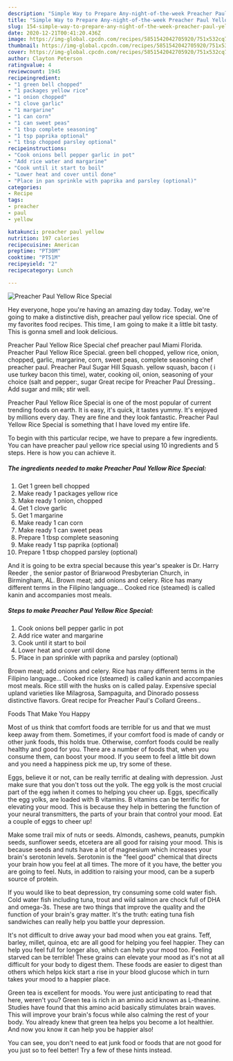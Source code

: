 ```yaml
---
description: "Simple Way to Prepare Any-night-of-the-week Preacher Paul Yellow Rice Special"
title: "Simple Way to Prepare Any-night-of-the-week Preacher Paul Yellow Rice Special"
slug: 154-simple-way-to-prepare-any-night-of-the-week-preacher-paul-yellow-rice-special
date: 2020-12-21T00:41:20.436Z
image: https://img-global.cpcdn.com/recipes/5851542042705920/751x532cq70/preacher-paul-yellow-rice-special-recipe-main-photo.jpg
thumbnail: https://img-global.cpcdn.com/recipes/5851542042705920/751x532cq70/preacher-paul-yellow-rice-special-recipe-main-photo.jpg
cover: https://img-global.cpcdn.com/recipes/5851542042705920/751x532cq70/preacher-paul-yellow-rice-special-recipe-main-photo.jpg
author: Clayton Peterson
ratingvalue: 4
reviewcount: 1945
recipeingredient:
- "1 green bell chopped"
- "1 packages yellow rice"
- "1 onion chopped"
- "1 clove garlic"
- "1 margarine"
- "1 can corn"
- "1 can sweet peas"
- "1 tbsp complete seasoning"
- "1 tsp paprika optional"
- "1 tbsp chopped parsley optional"
recipeinstructions:
- "Cook onions bell pepper garlic in pot"
- "Add rice water and margarine"
- "Cook until it start to boil"
- "Lower heat and cover until done"
- "Place in pan sprinkle with paprika and parsley (optional)"
categories:
- Recipe
tags:
- preacher
- paul
- yellow

katakunci: preacher paul yellow 
nutrition: 197 calories
recipecuisine: American
preptime: "PT30M"
cooktime: "PT51M"
recipeyield: "2"
recipecategory: Lunch

---
```



![Preacher Paul Yellow Rice Special](https://img-global.cpcdn.com/recipes/5851542042705920/751x532cq70/preacher-paul-yellow-rice-special-recipe-main-photo.jpg)

Hey everyone, hope you're having an amazing day today. Today, we're going to make a distinctive dish, preacher paul yellow rice special. One of my favorites food recipes. This time, I am going to make it a little bit tasty. This is gonna smell and look delicious.

Preacher Paul Yellow Rice Special chef preacher paul Miami Florida. Preacher Paul Yellow Rice Special. green bell chopped, yellow rice, onion, chopped, garlic, margarine, corn, sweet peas, complete seasoning chef preacher paul. Preacher Paul Sugar Hill Squash. yellow squash, bacon ( i use turkey bacon this time), water, cooking oil, onion, seasoning of your choice (salt and pepper:, sugar Great recipe for Preacher Paul Dressing.. Add sugar and milk; stir well.

Preacher Paul Yellow Rice Special is one of the most popular of current trending foods on earth. It is easy, it's quick, it tastes yummy. It's enjoyed by millions every day. They are fine and they look fantastic. Preacher Paul Yellow Rice Special is something that I have loved my entire life.


To begin with this particular recipe, we have to prepare a few ingredients. You can have preacher paul yellow rice special using 10 ingredients and 5 steps. Here is how you can achieve it.

<!--inarticleads1-->

##### The ingredients needed to make Preacher Paul Yellow Rice Special:

1. Get 1 green bell chopped
1. Make ready 1 packages yellow rice
1. Make ready 1 onion, chopped
1. Get 1 clove garlic
1. Get 1 margarine
1. Make ready 1 can corn
1. Make ready 1 can sweet peas
1. Prepare 1 tbsp complete seasoning
1. Make ready 1 tsp paprika (optional)
1. Prepare 1 tbsp chopped parsley (optional)


And it is going to be extra special because this year&#39;s speaker is Dr. Harry Reeder , the senior pastor of Briarwood Presbyterian Church, in Birmingham, AL. Brown meat; add onions and celery. Rice has many different terms in the Filipino language… Cooked rice (steamed) is called kanin and accompanies most meals. 

<!--inarticleads2-->

##### Steps to make Preacher Paul Yellow Rice Special:

1. Cook onions bell pepper garlic in pot
1. Add rice water and margarine
1. Cook until it start to boil
1. Lower heat and cover until done
1. Place in pan sprinkle with paprika and parsley (optional)


Brown meat; add onions and celery. Rice has many different terms in the Filipino language… Cooked rice (steamed) is called kanin and accompanies most meals. Rice still with the husks on is called palay. Expensive special upland varieties like Milagrosa, Sampaguita, and Dinorado possess distinctive flavors. Great recipe for Preacher Paul&#39;s Collard Greens.. 

Foods That Make You Happy


Most of us think that comfort foods are terrible for us and that we must keep away from them. Sometimes, if your comfort food is made of candy or other junk foods, this holds true. Otherwise, comfort foods could be really healthy and good for you. There are a number of foods that, when you consume them, can boost your mood. If you seem to feel a little bit down and you need a happiness pick me up, try some of these.

Eggs, believe it or not, can be really terrific at dealing with depression. Just make sure that you don't toss out the yolk. The egg yolk is the most crucial part of the egg iwhen it comes to helping you cheer up. Eggs, specifically the egg yolks, are loaded with B vitamins. B vitamins can be terrific for elevating your mood. This is because they help in bettering the function of your neural transmitters, the parts of your brain that control your mood. Eat a couple of eggs to cheer up!

Make some trail mix of nuts or seeds. Almonds, cashews, peanuts, pumpkin seeds, sunflower seeds, etcetera are all good for raising your mood. This is because seeds and nuts have a lot of magnesium which increases your brain's serotonin levels. Serotonin is the "feel good" chemical that directs your brain how you feel at all times. The more of it you have, the better you are going to feel. Nuts, in addition to raising your mood, can be a superb source of protein.

If you would like to beat depression, try consuming some cold water fish. Cold water fish including tuna, trout and wild salmon are chock full of DHA and omega-3s. These are two things that improve the quality and the function of your brain's gray matter. It's the truth: eating tuna fish sandwiches can really help you battle your depression. 

It's not difficult to drive away your bad mood when you eat grains. Teff, barley, millet, quinoa, etc are all good for helping you feel happier. They can help you feel full for longer also, which can help your mood too. Feeling starved can be terrible! These grains can elevate your mood as it's not at all difficult for your body to digest them. These foods are easier to digest than others which helps kick start a rise in your blood glucose which in turn takes your mood to a happier place.

Green tea is excellent for moods. You were just anticipating to read that here, weren't you? Green tea is rich in an amino acid known as L-theanine. Studies have found that this amino acid basically stimulates brain waves. This will improve your brain's focus while also calming the rest of your body. You already knew that green tea helps you become a lot healthier. And now you know it can help you be happier also!

You can see, you don't need to eat junk food or foods that are not good for you just so to feel better! Try  a few  of  these  hints  instead.

